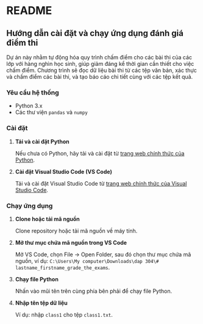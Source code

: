 # README

## Hướng dẫn cài đặt và chạy ứng dụng đánh giá điểm thi

Dự án này nhằm tự động hóa quy trình chấm điểm cho các bài thi của các lớp với hàng nghìn học sinh, giúp giảm đáng kể thời gian cần thiết cho việc chấm điểm. Chương trình sẽ đọc dữ liệu bài thi từ các tệp văn bản, xác thực và chấm điểm các bài thi, và tạo báo cáo chi tiết cùng với các tệp kết quả.

### Yêu cầu hệ thống

- Python 3.x
- Các thư viện `pandas` và `numpy`

### Cài đặt

1. **Tải và cài đặt Python**

   Nếu chưa có Python, hãy tải và cài đặt từ [trang web chính thức của Python](https://www.python.org/).

2. **Cài đặt Visual Studio Code (VS Code)**

   Tải và cài đặt Visual Studio Code từ [trang web chính thức của Visual Studio Code](https://code.visualstudio.com/).

### Chạy ứng dụng

1. **Clone hoặc tải mã nguồn**

   Clone repository hoặc tải mã nguồn về máy tính.

2. **Mở thư mục chứa mã nguồn trong VS Code**

   Mở VS Code, chọn File -> Open Folder, sau đó chọn thư mục chứa mã nguồn, ví dụ: `C:\Users\My computer\Downloads\dap 304\# lastname_firstname_grade_the_exams`.

3. **Chạy file Python**

   Nhấn vào mũi tên trên cùng phía bên phải để chạy file Python.

4. **Nhập tên tệp dữ liệu**

   Ví dụ: nhập `class1` cho tệp `class1.txt`.

